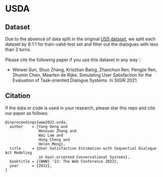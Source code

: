 # USDA


## Dataset

Due to the absence of data split in the original [USS dataset](https://github.com/sunnweiwei/user-satisfaction-simulation), we split each dataset by 8:1:1 for train-valid-test set and filter out the dialogues with less than 2 turns. 

Please cite the following paper if you use this dataset in any way：

* Weiwei Sun, Shuo Zhang, Krisztian Balog, Zhaochun Ren, Pengjie Ren, Zhumin Chen, Maarten de Rijke. Simulating User Satisfaction for the Evaluation of Task-oriented Dialogue Systems. In SIGIR 2021.


## Citation
If the data or code is used in your research, please star this repo and cite our paper as follows:
```
@inproceedings{www2022-usda,
  author    = {Yang Deng and
               Wenxuan Zhang and
               Wai Lam and
               Hong Cheng and
               Helen Meng},
  title     = {User Satisfaction Estimation with Sequential Dialogue Act Modeling
               in Goal-oriented Conversational Systems},
  booktitle = {{WWW} '22: The Web Conference 2022},
  year      = {2022},
}
```
